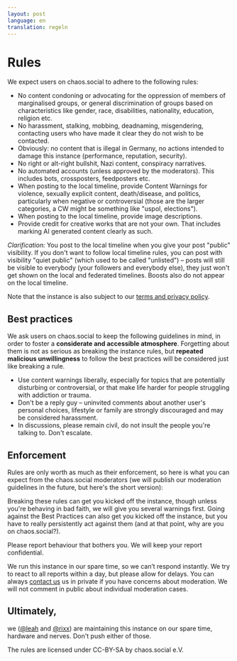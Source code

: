 ```yaml
---
layout: post
language: en
translation: regeln
---
```


# Rules

We expect users on chaos.social to adhere to the following rules:

- No content condoning or advocating for the oppression of members of marginalised groups, or general discrimination of
  groups based on characteristics like gender, race, disabilities, nationality, education, religion etc.
- No harassment, stalking, mobbing, deadnaming, misgendering, contacting users who have made it clear they do not wish
  to be contacted.
- Obviously: no content that is illegal in Germany, no actions intended to damage this instance (performance,
  reputation, security).
- No right or alt-right bullshit, Nazi content, conspiracy narratives.
- No automated accounts (unless approved by the moderators). This includes bots, crossposters, feedposters etc.
- When posting to the local timeline, provide Content Warnings for violence, sexually explicit content, death/disease,
  and politics, particularly when negative or controversial (those are the larger categories, a CW might be something
  like "uspol, elections").
- When posting to the local timeline, provide image descriptions.
- Provide credit for creative works that are not your own. That includes marking AI generated content clearly as such.

*Clarification:* You post to the local timeline when you give your post "public" visibility. If you don't want to follow
local timeline rules, you can post with visibility "quiet public" (which used to be called "unlisted") – posts will
still be visible to everybody (your followers and everybody else), they just won't get shown on the local and federated
timelines. Boosts also do not appear on the local timeline.

Note that the instance is also subject to our [terms and privacy policy](/terms).

## Best practices

We ask users on chaos.social to keep the following guidelines in mind, in order to foster a **considerate and accessible
atmosphere**. Forgetting about them is not as serious as breaking the instance rules, but **repeated malicious
unwillingness** to follow the best practices will be considered just like breaking a rule.

- Use content warnings liberally, especially for topics that are potentially disturbing or controversial, or that make
  life harder for people struggling with addiction or trauma.
- Don't be a reply guy – uninvited comments about another user's personal choices, lifestyle or family are strongly discouraged and may be considered harassment.
- In discussions, please remain civil, do not insult the people you're talking to. Don't escalate.

## Enforcement

Rules are only worth as much as their enforcement, so here is what you can expect from the chaos.social moderators (we
will publish our moderation guidelines in the future, but here's the short version):

Breaking these rules can get you kicked off the instance, though unless you're behaving in bad faith, we will give you
several warnings first. Going against the Best Practices can also get you kicked off the instance, but you have to
really persistently act against them (and at that point, why are you on chaos.social?).

Please report behaviour that bothers you. We will keep your report confidential.

We run this instance in our spare time, so we can’t respond instantly. We try to react to all reports within a day, but
please allow for delays. You can always [contact us](/contact) us in private if you have concerns about moderation. We
will not comment in public about individual moderation cases.

## Ultimately,

we ([@leah](https://chaos.social/@leah) and [@rixx](https://chaos.social/@rixx)) are maintaining this instance on our
spare time, hardware and nerves. Don't push either of those.

The rules are licensed under CC-BY-SA by chaos.social e.V.
